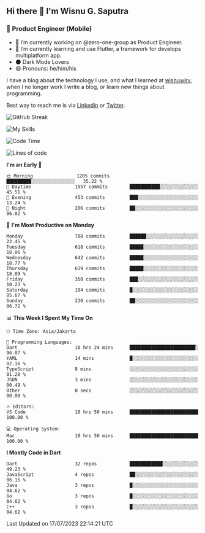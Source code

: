 ## Hi there 👋 I'm Wisnu G. Saputra

### :mobile_phone_off: Product Engineer (Mobile)

- 🔭 I’m currently working on @zero-one-group as Product Engineer.
- 🌱 I’m currently learning and use Flutter, a framework for develops multiplatform app.
- 🌑 Dark Mode Lovers
- 😄 Pronouns: he/him/his

I have a blog about the technology I use, and what I learned at [wisnuwiry](https://wisnuwiry.space/), when I no longer work I write a blog, or learn new things about programming.

Best way to reach me is via [Linkedin](https://www.linkedin.com/in/wisnu-saputra/) or [Twitter](https://twitter.com/wisnuwiry).

![GitHub Streak](https://streak-stats.demolab.com?user=wisnuwiry&theme=dark&hide_border=true)

![My Skills](https://skillicons.dev/icons?i=dart,flutter,kotlin,swift,go,js,css,neovim,git,linux&perline=5)

<!--START_SECTION:waka-->
![Code Time](http://img.shields.io/badge/Code%20Time-583%20hrs%2036%20mins-blue)

![Lines of code](https://img.shields.io/badge/From%20Hello%20World%20I%27ve%20Written-4.6%20million%20lines%20of%20code-blue)

**I'm an Early 🐤** 

```text
🌞 Morning                1205 commits        █████████░░░░░░░░░░░░░░░░   35.22 % 
🌆 Daytime                1557 commits        ███████████░░░░░░░░░░░░░░   45.51 % 
🌃 Evening                453 commits         ███░░░░░░░░░░░░░░░░░░░░░░   13.24 % 
🌙 Night                  206 commits         ██░░░░░░░░░░░░░░░░░░░░░░░   06.02 % 
```
📅 **I'm Most Productive on Monday** 

```text
Monday                   768 commits         ██████░░░░░░░░░░░░░░░░░░░   22.45 % 
Tuesday                  618 commits         █████░░░░░░░░░░░░░░░░░░░░   18.06 % 
Wednesday                642 commits         █████░░░░░░░░░░░░░░░░░░░░   18.77 % 
Thursday                 619 commits         █████░░░░░░░░░░░░░░░░░░░░   18.09 % 
Friday                   350 commits         ███░░░░░░░░░░░░░░░░░░░░░░   10.23 % 
Saturday                 194 commits         █░░░░░░░░░░░░░░░░░░░░░░░░   05.67 % 
Sunday                   230 commits         ██░░░░░░░░░░░░░░░░░░░░░░░   06.72 % 
```


📊 **This Week I Spent My Time On** 

```text
🕑︎ Time Zone: Asia/Jakarta

💬 Programming Languages: 
Dart                     10 hrs 24 mins      ████████████████████████░   96.07 % 
YAML                     14 mins             █░░░░░░░░░░░░░░░░░░░░░░░░   02.16 % 
TypeScript               8 mins              ░░░░░░░░░░░░░░░░░░░░░░░░░   01.28 % 
JSON                     3 mins              ░░░░░░░░░░░░░░░░░░░░░░░░░   00.49 % 
Other                    0 secs              ░░░░░░░░░░░░░░░░░░░░░░░░░   00.00 % 

🔥 Editors: 
VS Code                  10 hrs 50 mins      █████████████████████████   100.00 % 

💻 Operating System: 
Mac                      10 hrs 50 mins      █████████████████████████   100.00 % 
```

**I Mostly Code in Dart** 

```text
Dart                     32 repos            ████████████░░░░░░░░░░░░░   49.23 % 
JavaScript               4 repos             ██░░░░░░░░░░░░░░░░░░░░░░░   06.15 % 
Java                     3 repos             █░░░░░░░░░░░░░░░░░░░░░░░░   04.62 % 
Go                       3 repos             █░░░░░░░░░░░░░░░░░░░░░░░░   04.62 % 
C++                      3 repos             █░░░░░░░░░░░░░░░░░░░░░░░░   04.62 % 
```




 Last Updated on 17/07/2023 22:14:21 UTC
<!--END_SECTION:waka-->
